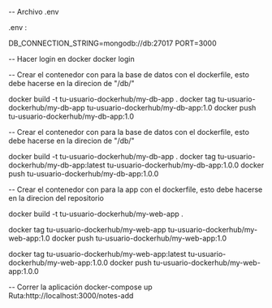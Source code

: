-- Archivo .env

.env :

DB_CONNECTION_STRING=mongodb://db:27017
PORT=3000

-- Hacer login en docker
docker login

-- Crear el contenedor con para la base de datos con el dockerfile, esto debe hacerse en la direcion de "/db/"

docker build -t tu-usuario-dockerhub/my-db-app .
docker tag tu-usuario-dockerhub/my-db-app tu-usuario-dockerhub/my-db-app:1.0
docker push tu-usuario-dockerhub/my-db-app:1.0

-- Crear el contenedor con para la base de datos con el dockerfile, esto debe hacerse en la direcion de "/db/"

docker build -t tu-usuario-dockerhub/my-db-app .
docker tag tu-usuario-dockerhub/my-db-app:latest tu-usuario-dockerhub/my-db-app:1.0.0
docker push tu-usuario-dockerhub/my-db-app:1.0.0

-- Crear el contenedor con para la app con el dockerfile, esto debe hacerse en la direcion del repositorio

docker build -t tu-usuario-dockerhub/my-web-app .

docker tag tu-usuario-dockerhub/my-web-app tu-usuario-dockerhub/my-web-app:1.0
docker push tu-usuario-dockerhub/my-web-app:1.0

docker tag tu-usuario-dockerhub/my-web-app:latest tu-usuario-dockerhub/my-web-app:1.0.0
docker push tu-usuario-dockerhub/my-web-app:1.0.0

-- Correr la aplicación
docker-compose up
Ruta:http://localhost:3000/notes-add
